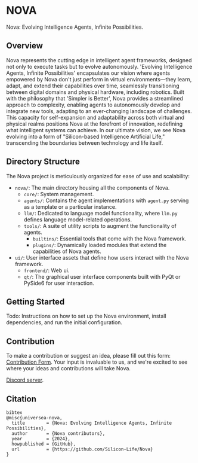 # NOVA

Nova: Evolving Intelligence Agents, Infinite Possibilities.

## Overview

Nova represents the cutting edge in intelligent agent frameworks, designed not only to execute tasks but to evolve autonomously. 'Evolving Intelligence Agents, Infinite Possibilities' encapsulates our vision where agents empowered by Nova don't just perform in virtual environments—they learn, adapt, and extend their capabilities over time, seamlessly transitioning between digital domains and physical hardware, including robotics. Built with the philosophy that 'Simpler is Better', Nova provides a streamlined approach to complexity, enabling agents to autonomously develop and integrate new tools, adapting to an ever-changing landscape of challenges. This capacity for self-expansion and adaptability across both virtual and physical realms positions Nova at the forefront of innovation, redefining what intelligent systems can achieve. In our ultimate vision, we see Nova evolving into a form of "Silicon-based Intelligence Artificial Life," transcending the boundaries between technology and life itself.



## Directory Structure

The Nova project is meticulously organized for ease of use and scalability:

- `nova/`: The main directory housing all the components of Nova.
  - `core/`: System management.
  - `agents/`: Contains the agent implementations with `agent.py` serving as a template or a particular instance.
  - `llm/`: Dedicated to language model functionality, where `llm.py` defines language model-related operations.
  - `tools/`: A suite of utility scripts to augment the functionality of agents.
    - `builtins/`: Essential tools that come with the Nova framework.
    - `plugins/`: Dynamically loaded modules that extend the capabilities of Nova agents.
- `ui/`: User interface assets that define how users interact with the Nova framework.
  - `frontend/`: Web ui.
  - `qt/`:  The graphical user interface components built with PyQt or PySide6 for user interaction.


## Getting Started

Todo: Instructions on how to set up the Nova environment, install dependencies, and run the initial configuration.

## Contribution

To make a contribution or suggest an idea, please fill out this form: [Contribution Form](https://forms.gle/qQjQejX4YuaQaXfTA). Your input is invaluable to us, and we're excited to see where your ideas and contributions will take Nova.

[Discord server](https://discord.gg/kz2QkJ6N).

## Citation
```
bibtex
@misc{universea-nova,
  title        = {Nova: Evolving Intelligence Agents, Infinite Possibilities},
  author       = {Nova contributors},
  year         = {2024},
  howpublished = {GitHub},
  url          = {https://github.com/Silicon-Life/Nova}
}
```